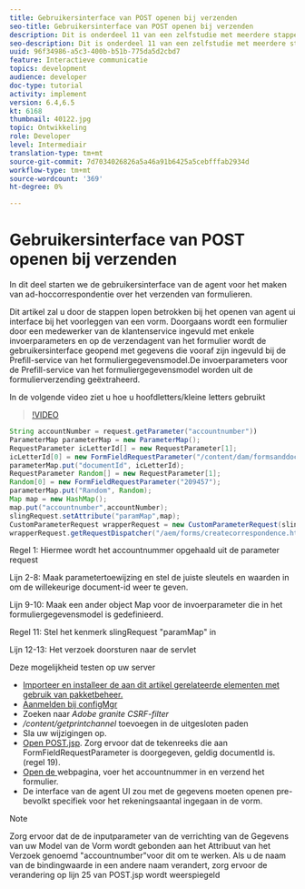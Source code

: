 ```yaml
---
title: Gebruikersinterface van POST openen bij verzenden
seo-title: Gebruikersinterface van POST openen bij verzenden
description: Dit is onderdeel 11 van een zelfstudie met meerdere stappen voor het maken van uw eerste interactieve communicatiedocument voor het afdrukkanaal. In dit deel starten we de gebruikersinterface van de agent voor het maken van ad-hoccorrespondentie over het verzenden van formulieren.
seo-description: Dit is onderdeel 11 van een zelfstudie met meerdere stappen voor het maken van uw eerste interactieve communicatiedocument voor het afdrukkanaal. In dit deel starten we de gebruikersinterface van de agent voor het maken van ad-hoccorrespondentie over het verzenden van formulieren.
uuid: 96f34986-a5c3-400b-b51b-775da5d2cbd7
feature: Interactieve communicatie
topics: development
audience: developer
doc-type: tutorial
activity: implement
version: 6.4,6.5
kt: 6168
thumbnail: 40122.jpg
topic: Ontwikkeling
role: Developer
level: Intermediair
translation-type: tm+mt
source-git-commit: 7d7034026826a5a46a91b6425a5cebfffab2934d
workflow-type: tm+mt
source-wordcount: '369'
ht-degree: 0%

---
```



# Gebruikersinterface van POST openen bij verzenden

In dit deel starten we de gebruikersinterface van de agent voor het maken van ad-hoccorrespondentie over het verzenden van formulieren.

Dit artikel zal u door de stappen lopen betrokken bij het openen van agent ui interface bij het voorleggen van een vorm. Doorgaans wordt een formulier door een medewerker van de klantenservice ingevuld met enkele invoerparameters en op de verzendagent van het formulier wordt de gebruikersinterface geopend met gegevens die vooraf zijn ingevuld bij de Prefill-service van het formuliergegevensmodel.De invoerparameters voor de Prefill-service van het formuliergegevensmodel worden uit de formulierverzending geëxtraheerd.

In de volgende video ziet u hoe u hoofdletters/kleine letters gebruikt

>[!VIDEO](https://video.tv.adobe.com/v/40122/?quality=9&learn=on)

```java
String accountNumber = request.getParameter("accountnumber"))
ParameterMap parameterMap = new ParameterMap();
RequestParameter icLetterId[] = new RequestParameter[1];
icLetterId[0] = new FormFieldRequestParameter("/content/dam/formsanddocuments/retirementstatementprint");
parameterMap.put("documentId", icLetterId);
RequestParameter Random[] = new RequestParameter[1];
Random[0] = new FormFieldRequestParameter("209457");
parameterMap.put("Random", Random);
Map map = new HashMap();
map.put("accountnumber",accountNumber);
slingRequest.setAttribute("paramMap",map);
CustomParameterRequest wrapperRequest = new CustomParameterRequest(slingRequest,parameterMap,"GET");
wrapperRequest.getRequestDispatcher("/aem/forms/createcorrespondence.html").include(wrapperRequest, response);
```

Regel 1: Hiermee wordt het accountnummer opgehaald uit de parameter request

Lijn 2-8: Maak parametertoewijzing en stel de juiste sleutels en waarden in om de willekeurige document-id weer te geven.

Lijn 9-10: Maak een ander object Map voor de invoerparameter die in het formuliergegevensmodel is gedefinieerd.

Regel 11: Stel het kenmerk slingRequest &quot;paramMap&quot; in

Lijn 12-13: Het verzoek doorsturen naar de servlet

Deze mogelijkheid testen op uw server

* [Importeer en installeer de aan dit artikel gerelateerde elementen met gebruik van pakketbeheer.](assets/launch-agent-ui.zip)
* [Aanmelden bij configMgr](http://localhost:4502/system/console/configMgr)
* Zoeken naar _Adobe granite CSRF-filter_
* _/content/getprintchannel_ toevoegen in de uitgesloten paden
* Sla uw wijzigingen op.
* [Open POST.jsp](http://localhost:4502/apps/AEMForms/openprintchannel/POST.jsp). Zorg ervoor dat de tekenreeks die aan FormFieldRequestParameter is doorgegeven, geldig documentId is.(regel 19).
* [Open de ](http://localhost:4502/content/OpenPrintChannel.html) webpagina, voer het accountnummer in en verzend het formulier.
* De interface van de agent UI zou met de gegevens moeten openen pre-bevolkt specifiek voor het rekeningsaantal ingegaan in de vorm.

>[!NOTE]
>
>Zorg ervoor dat de de inputparameter van de verrichting van de Gegevens van uw Model van de Vorm wordt gebonden aan het Attribuut van het Verzoek genoemd &quot;accountnumber&quot;voor dit om te werken. Als u de naam van de bindingwaarde in een andere naam verandert, zorg ervoor de verandering op lijn 25 van POST.jsp wordt weerspiegeld

